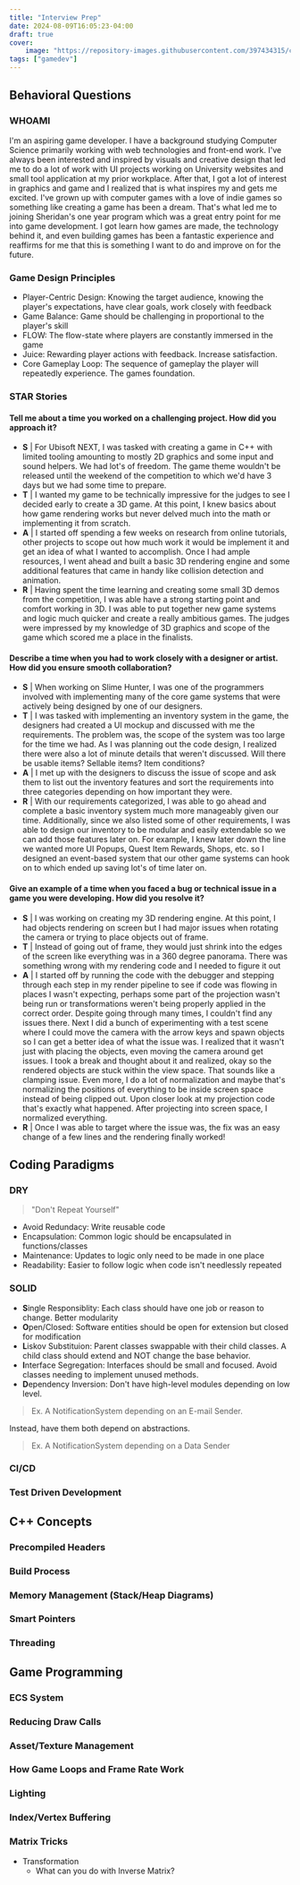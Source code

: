 ```yaml
---
title: "Interview Prep"
date: 2024-08-09T16:05:23-04:00
draft: true
cover:
    image: "https://repository-images.githubusercontent.com/397434315/c85b3065-4b1f-477b-ab17-7dd6222fe99e"
tags: ["gamedev"]
---
```


## Behavioral Questions

### WHOAMI

I'm an aspiring game developer. I have a background studying Computer Science primarily working with web technologies and front-end work. I've always been interested and inspired by visuals and creative design that led me to do a lot of work with UI projects working on University websites and small tool application at my prior workplace. After that, I got a lot of interest in graphics and game and I realized that is what inspires my and gets me excited. I've grown up with computer games with a love of indie games so something like creating a game has been a dream. That's what led me to joining Sheridan's one year program which was a great entry point for me into game development. I got learn how games are made, the technology behind it, and even building games has been a fantastic experience and reaffirms for me that this is something I want to do and improve on for the future.

### Game Design Principles

- Player-Centric Design: Knowing the target audience, knowing the player's expectations, have clear goals, work closely with feedback
- Game Balance: Game should be challenging in proportional to the player's skill
- FLOW: The flow-state where players are constantly immersed in the game
- Juice: Rewarding player actions with feedback. Increase satisfaction.
- Core Gameplay Loop: The sequence of gameplay the player will repeatedly experience. The games foundation.

### STAR Stories

#### Tell me about a time you worked on a challenging project. How did you approach it?

- **S** | For Ubisoft NEXT, I was tasked with creating a game in C++ with limited tooling amounting to mostly 2D graphics and some input and sound helpers. We had lot's of freedom. The game theme wouldn't be released until the weekend of the competition to which we'd have 3 days but we had some time to prepare.
- **T** | I wanted my game to be technically impressive for the judges to see I decided early to create a 3D game. At this point, I knew basics about how game rendering works but never delved much into the math or implementing it from scratch.
- **A** | I started off spending a few weeks on research from online tutorials, other projects to scope out how much work it would be implement it and get an idea of what I wanted to accomplish. Once I had ample resources, I went ahead and built a basic 3D rendering engine and some additional features that came in handy like collision detection and animation.
- **R** | Having spent the time learning and creating some small 3D demos from the competition, I was able have a strong starting point and comfort working in 3D. I was able to put together new game systems and logic much quicker and create a really ambitious games. The judges were impressed by my knowledge of 3D graphics and scope of the game which scored me a place in the finalists. 

#### Describe a time when you had to work closely with a designer or artist. How did you ensure smooth collaboration?

- **S** | When working on Slime Hunter, I was one of the programmers involved with implementing many of the core game systems that were actively being designed by one of our designers.
- **T** | I was tasked with implementing an inventory system in the game, the designers had created a UI mockup and discussed with me the requirements. The problem was, the scope of the system was too large for the time we had. As I was planning out the code design, I realized there were also a lot of minute details that weren't discussed. Will there be usable items? Sellable items? Item conditions?
- **A** | I met up with the designers to discuss the issue of scope and ask them to list out the inventory features and sort the requirements into three categories depending on how important they were. 
- **R** | With our requirements categorized, I was able to go ahead and complete a basic inventory system much more manageably given our time. Additionally, since we also listed some of other requirements, I was able to design our inventory to be modular and easily extendable so we can add those features later on. For example, I knew later down the line we wanted more UI Popups, Quest Item Rewards, Shops, etc. so I designed an event-based system that our other game systems can hook on to which ended up saving lot's of time later on.

#### Give an example of a time when you faced a bug or technical issue in a game you were developing. How did you resolve it?

- **S** | I was working on creating my 3D rendering engine. At this point, I had objects rendering on screen but I had major issues when rotating the camera or trying to place objects out of frame.
- **T** | Instead of going out of frame, they would just shrink into the edges of the screen like everything was in a 360 degree panorama. There was something wrong with my rendering code and I needed to figure it out
- **A** | I started off by running the code with the debugger and stepping through each step in my render pipeline to see if code was flowing in places I wasn't expecting, perhaps some part of the projection wasn't being run or transformations weren't being properly applied in the correct order. Despite going through many times, I couldn't find any issues there. Next I did a bunch of experimenting with a test scene where I could move the camera with the arrow keys and spawn objects so I can get a better idea of what the issue was. I realized that it wasn't just with placing the objects, even moving the camera around get issues. I took a break and thought about it and realized, okay so the rendered objects are stuck within the view space. That sounds like a clamping issue. Even more, I do a lot of normalization and maybe that's normalizing the positions of everything to be inside screen space instead of being clipped out. Upon closer look at my projection code that's exactly what happened. After projecting into screen space, I normalized everything.
- **R** | Once I was able to target where the issue was, the fix was an easy change of a few lines and the rendering finally worked!

## Coding Paradigms 

### DRY

> "Don't Repeat Yourself"

- Avoid Redundacy: Write reusable code
- Encapsulation: Common logic should be encapsulated in functions/classes
- Maintenance: Updates to logic only need to be made in one place
- Readability: Easier to follow logic when code isn't needlessly repeated

### SOLID

- **S**ingle Responsiblity: Each class should have one job or reason to change. Better modularity
- **O**pen/Closed: Software entities should be open for extension but closed for modification
- **L**iskov Substituion: Parent classes swappable with their child classes. A child class should extend and NOT change the base behavior.
- **I**nterface Segregation: Interfaces should be small and focused. Avoid classes needing to implement unused methods.
- **D**ependency Inversion: Don't have high-level modules depending on low level. 

> Ex. A NotificationSystem depending on an E-mail Sender.

Instead, have them both depend on abstractions.

> Ex. A NotificationSystem depending on a Data Sender 

### CI/CD

### Test Driven Development

## C++ Concepts

### Precompiled Headers

### Build Process

### Memory Management (Stack/Heap Diagrams)

### Smart Pointers

### Threading 

## Game Programming

### ECS System

### Reducing Draw Calls

### Asset/Texture Management

### How Game Loops and Frame Rate Work

### Lighting

### Index/Vertex Buffering

### Matrix Tricks 

- Transformation
   - What can you do with Inverse Matrix?
